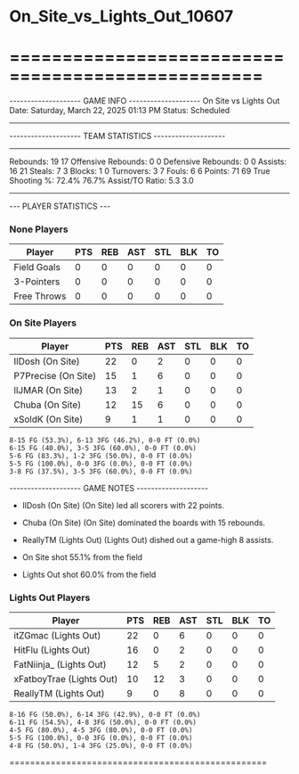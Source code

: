 # On_Site_vs_Lights_Out_10607

==================================================
==================================================

-------------------- GAME INFO --------------------
On Site vs Lights Out
Date: Saturday, March 22, 2025 01:13 PM
Status: Scheduled

--------------------------------------------------

-------------------- TEAM STATISTICS --------------------

---------------------------------------------------------------------------
Rebounds:                 19                        17
Offensive Rebounds:       0                         0
Defensive Rebounds:       0                         0
Assists:                  16                        21
Steals:                   7                         3
Blocks:                   1                         0
Turnovers:                3                         7
Fouls:                    6                         6
Points:                   71                        69
True Shooting %:          72.4%                     76.7%
Assist/TO Ratio:          5.3                       3.0

--------------------------------------------------

--- PLAYER STATISTICS ---

### None Players

|Player|PTS|REB|AST|STL|BLK|TO|
|---|---|---|---|---|---|---|
|Field Goals|0|0|0|0|0|0|
|3-Pointers|0|0|0|0|0|0|
|Free Throws|0|0|0|0|0|0|

### On Site Players

|Player|PTS|REB|AST|STL|BLK|TO|
|---|---|---|---|---|---|---|
|IlDosh (On Site)|22|0|2|0|0|0|
|P7Precise (On Site)|15|1|6|0|0|0|
|llJMAR (On Site)|13|2|1|0|0|0|
|Chuba (On Site)|12|15|6|0|0|0|
|xSoldK (On Site)|9|1|1|0|0|0|

```
8-15 FG (53.3%), 6-13 3FG (46.2%), 0-0 FT (0.0%)
6-15 FG (40.0%), 3-5 3FG (60.0%), 0-0 FT (0.0%)
5-6 FG (83.3%), 1-2 3FG (50.0%), 0-0 FT (0.0%)
5-5 FG (100.0%), 0-0 3FG (0.0%), 0-0 FT (0.0%)
3-8 FG (37.5%), 3-5 3FG (60.0%), 0-0 FT (0.0%)
```

-------------------- GAME NOTES --------------------

* IlDosh (On Site) (On Site) led all scorers with 22 points.
* Chuba (On Site) (On Site) dominated the boards with 15 rebounds.
* ReallyTM (Lights Out) (Lights Out) dished out a game-high 8 assists.

* On Site shot 55.1% from the field

* Lights Out shot 60.0% from the field

### Lights Out Players

|Player|PTS|REB|AST|STL|BLK|TO|
|---|---|---|---|---|---|---|
|itZGmac (Lights Out)|22|0|6|0|0|0|
|HitFlu (Lights Out)|16|0|2|0|0|0|
|FatNiinja_ (Lights Out)|12|5|2|0|0|0|
|xFatboyTrae (Lights Out)|10|12|3|0|0|0|
|ReallyTM (Lights Out)|9|0|8|0|0|0|

```
8-16 FG (50.0%), 6-14 3FG (42.9%), 0-0 FT (0.0%)
6-11 FG (54.5%), 4-8 3FG (50.0%), 0-0 FT (0.0%)
4-5 FG (80.0%), 4-5 3FG (80.0%), 0-0 FT (0.0%)
5-5 FG (100.0%), 0-0 3FG (0.0%), 0-0 FT (0.0%)
4-8 FG (50.0%), 1-4 3FG (25.0%), 0-0 FT (0.0%)
```

==================================================
